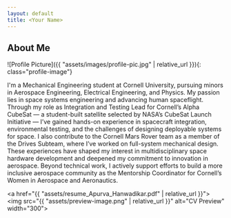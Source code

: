 ```yaml
---
layout: default
title: <Your Name>
---
```


## About Me


![Profile Picture]({{ "assets/images/profile-pic.jpg" | relative_url }}){: class="profile-image"}

 
I'm a Mechanical Engineering student at Cornell University, pursuing minors in Aerospace Engineering, Electrical Engineering, and Physics. My passion lies in space systems engineering and advancing human spaceflight. Through my role as Integration and Testing Lead for Cornell’s Alpha CubeSat — a student-built satellite selected by NASA’s CubeSat Launch Initiative — I’ve gained hands-on experience in spacecraft integration, environmental testing, and the challenges of designing deployable systems for space. I also contribute to the Cornell Mars Rover team as a member of the Drives Subteam, where I’ve worked on full-system mechanical design. These experiences have shaped my interest in multidisciplinary space hardware development and deepened my commitment to innovation in aerospace. Beyond technical work, I actively support efforts to build a more inclusive aerospace community as the Mentorship Coordinator for Cornell’s Women in Aerospace and Aeronautics.

<a href="{{ "assets/resume_Apurva_Hanwadikar.pdf" | relative_url }}">
  <img src="{{ "assets/preview-image.png" | relative_url }}" alt="CV Preview" width="300">
</a>

